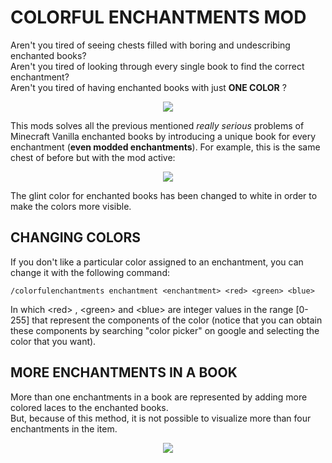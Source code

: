 # COLORFUL ENCHANTMENTS MOD

Aren't you tired of seeing chests filled with boring and undescribing enchanted books?  
Aren't you tired of looking through every single book to find the correct enchantment?  
Aren't you tired of having enchanted books with just <b>ONE COLOR</b> ?  

<p align="center">
	<img src=https://i.imgur.com/NAGKm5H.png>
</p>

This mods solves all the previous mentioned <i>really serious</i> problems of Minecraft Vanilla enchanted books by introducing a unique book for every enchantment (<b>even modded enchantments</b>).  For example, this is the same chest of before but with the mod active:  

<p align="center">
	<img src=https://i.imgur.com/w9iu5AT.png>
</p>

The glint color for enchanted books has been changed to white in order to make the colors more visible.  

## CHANGING COLORS
If you don't like a particular color assigned to an enchantment, you can change it with the following command:  
```
/colorfulenchantments enchantment <enchantment> <red> <green> <blue>
```
In which &lt;red&gt; , &lt;green&gt; and &lt;blue&gt; are integer values in the range [0-255] that represent the components of the color (notice that you can obtain these components by searching "color picker" on google and selecting the color that you want).

## MORE ENCHANTMENTS IN A BOOK
More than one enchantments in a book are represented by adding more colored laces to the enchanted books.  
But, because of this method, it is not possible to visualize more than four enchantments in the item.  

<p align="center">
	<img src=https://i.imgur.com/vIPBZ5P.png>
</p>
